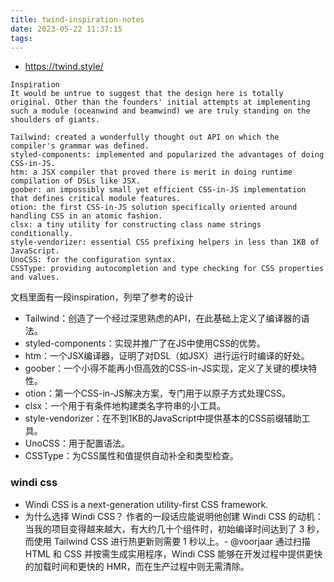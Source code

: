 ```yaml
---
title: twind-inspiration-notes
date: 2023-05-22 11:37:15
tags:
---
```

- https://twind.style/
```
Inspiration
It would be untrue to suggest that the design here is totally original. Other than the founders' initial attempts at implementing such a module (oceanwind and beamwind) we are truly standing on the shoulders of giants.

Tailwind: created a wonderfully thought out API on which the compiler's grammar was defined.
styled-components: implemented and popularized the advantages of doing CSS-in-JS.
htm: a JSX compiler that proved there is merit in doing runtime compilation of DSLs like JSX.
goober: an impossibly small yet efficient CSS-in-JS implementation that defines critical module features.
otion: the first CSS-in-JS solution specifically oriented around handling CSS in an atomic fashion.
clsx: a tiny utility for constructing class name strings conditionally.
style-vendorizer: essential CSS prefixing helpers in less than 1KB of JavaScript.
UnoCSS: for the configuration syntax.
CSSType: providing autocompletion and type checking for CSS properties and values.
```
文档里面有一段inspiration，列举了参考的设计
- Tailwind：创造了一个经过深思熟虑的API，在此基础上定义了编译器的语法。
- styled-components：实现并推广了在JS中使用CSS的优势。
- htm：一个JSX编译器，证明了对DSL（如JSX）进行运行时编译的好处。
- goober：一个小得不能再小但高效的CSS-in-JS实现，定义了关键的模块特性。
- otion：第一个CSS-in-JS解决方案，专门用于以原子方式处理CSS。
- clsx：一个用于有条件地构建类名字符串的小工具。
- style-vendorizer：在不到1KB的JavaScript中提供基本的CSS前缀辅助工具。
- UnoCSS：用于配置语法。
- CSSType：为CSS属性和值提供自动补全和类型检查。



### windi css
- Windi CSS is a next-generation utility-first CSS framework.
- 为什么选择 Windi CSS？
作者的一段话应能说明他创建 Windi CSS 的动机：
当我的项目变得越来越大，有大约几十个组件时，初始编译时间达到了 3 秒，而使用 Tailwind CSS 进行热更新则需要 1 秒以上。- @voorjaar
通过扫描 HTML 和 CSS 并按需生成实用程序，Windi CSS 能够在开发过程中提供更快的加载时间和更快的 HMR，而在生产过程中则无需清除。